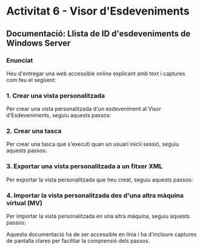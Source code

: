 # Activitat 6 - Visor d'Esdeveniments

## Documentació: Llista de ID d'esdeveniments de Windows Server

### Enunciat
Heu d'entregar una web accessible online explicant amb text i captures com feu el següent:

### 1. Crear una vista personalitzada
Per crear una vista personalitzada d'un esdeveniment al Visor d'Esdeveniments, seguiu aquests passos:


### 2. Crear una tasca
Per crear una tasca que s'executi quan un usuari iniciï sessió, seguiu aquests passos:


### 3. Exportar una vista personalitzada a un fitxer XML
Per exportar la vista personalitzada que heu creat, seguiu aquests passos:


### 4. Importar la vista personalitzada des d'una altra màquina virtual (MV)
Per importar la vista personalitzada en una altra màquina, seguiu aquests passos:


Aquesta documentació ha de ser accessible en línia i ha d'incloure captures de pantalla clares per facilitar la comprensió dels passos.
